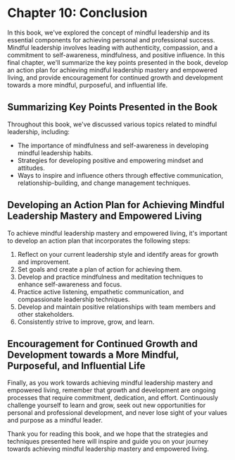 Chapter 10: Conclusion
======================

In this book, we've explored the concept of mindful leadership and its essential components for achieving personal and professional success. Mindful leadership involves leading with authenticity, compassion, and a commitment to self-awareness, mindfulness, and positive influence. In this final chapter, we'll summarize the key points presented in the book, develop an action plan for achieving mindful leadership mastery and empowered living, and provide encouragement for continued growth and development towards a more mindful, purposeful, and influential life.

Summarizing Key Points Presented in the Book
--------------------------------------------

Throughout this book, we've discussed various topics related to mindful leadership, including:

* The importance of mindfulness and self-awareness in developing mindful leadership habits.
* Strategies for developing positive and empowering mindset and attitudes.
* Ways to inspire and influence others through effective communication, relationship-building, and change management techniques.

Developing an Action Plan for Achieving Mindful Leadership Mastery and Empowered Living
---------------------------------------------------------------------------------------

To achieve mindful leadership mastery and empowered living, it's important to develop an action plan that incorporates the following steps:

1. Reflect on your current leadership style and identify areas for growth and improvement.
2. Set goals and create a plan of action for achieving them.
3. Develop and practice mindfulness and meditation techniques to enhance self-awareness and focus.
4. Practice active listening, empathetic communication, and compassionate leadership techniques.
5. Develop and maintain positive relationships with team members and other stakeholders.
6. Consistently strive to improve, grow, and learn.

Encouragement for Continued Growth and Development towards a More Mindful, Purposeful, and Influential Life
-----------------------------------------------------------------------------------------------------------

Finally, as you work towards achieving mindful leadership mastery and empowered living, remember that growth and development are ongoing processes that require commitment, dedication, and effort. Continuously challenge yourself to learn and grow, seek out new opportunities for personal and professional development, and never lose sight of your values and purpose as a mindful leader.

Thank you for reading this book, and we hope that the strategies and techniques presented here will inspire and guide you on your journey towards achieving mindful leadership mastery and empowered living.
